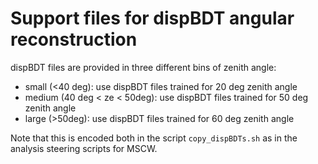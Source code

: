 # Support files for dispBDT angular reconstruction

dispBDT files are provided in three different bins of zenith angle:
- small (<40 deg): use dispBDT files trained for 20 deg zenith angle
- medium (40 deg < ze < 50deg): use dispBDT files trained for 50 deg zenith angle
- large (>50deg): use dispBDT files trained for 60 deg zenith angle

Note that this is encoded both in the script `copy_dispBDTs.sh` as in the
analysis steering scripts for MSCW.
